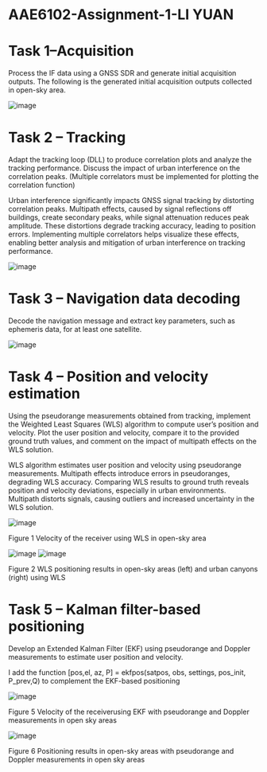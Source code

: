 # AAE6102-Assignment-1-LI YUAN

# Task 1–Acquisition
Process the IF data using a GNSS SDR and generate initial acquisition outputs. The following is the generated initial acquisition outputs collected in open-sky area.

![image](https://github.com/user-attachments/assets/c15b8fd7-aea4-4ca4-adc3-f647a64ab180)




# Task 2 – Tracking
Adapt the tracking loop (DLL) to produce correlation plots and analyze the tracking performance. Discuss the impact of urban interference on the correlation peaks. (Multiple correlators must be implemented for plotting the correlation function)

Urban interference significantly impacts GNSS signal tracking by distorting correlation peaks. Multipath effects, caused by signal reflections off buildings, create secondary peaks, while signal attenuation reduces peak amplitude. These distortions degrade tracking accuracy, leading to position errors. Implementing multiple correlators helps visualize these effects, enabling better analysis and mitigation of urban interference on tracking performance.

![image](https://github.com/user-attachments/assets/1eff82c9-84ce-4892-94b4-38f87c208cec)




# Task 3 – Navigation data decoding
Decode the navigation message and extract key parameters, such as ephemeris data, for at least one satellite.

![image](https://github.com/user-attachments/assets/4327f74b-7a14-4b3b-863b-678edf51abbb)






# Task 4 – Position and velocity estimation
Using the pseudorange measurements obtained from tracking, implement the Weighted Least Squares (WLS) algorithm to compute user’s position and velocity. Plot the user position and velocity, compare it to the provided ground truth values, and comment on the impact of multipath effects on the WLS solution.

WLS algorithm estimates user position and velocity using pseudorange measurements. Multipath effects introduce errors in pseudoranges, degrading WLS accuracy. Comparing WLS results to ground truth reveals position and velocity deviations, especially in urban environments. Multipath distorts signals, causing outliers and increased uncertainty in the WLS solution.


![image](https://github.com/user-attachments/assets/113a483f-bacc-41f4-beda-1d6e64157dbe)   


Figure 1 Velocity of the receiver using WLS in open-sky area


![image](https://github.com/user-attachments/assets/02d3a57b-538f-4788-882d-b8661df31591)  ![image](https://github.com/user-attachments/assets/856a655e-7283-4085-84a6-507af6482e82)



Figure 2 WLS positioning results in open-sky areas (left) and urban canyons (right) using WLS

# Task 5 – Kalman filter-based positioning
Develop an Extended Kalman Filter (EKF) using pseudorange and Doppler measurements to estimate user position and velocity.


I add the function [pos,el, az, P] = ekfpos(satpos, obs, settings, pos_init, P_prev,Q) to complement the EKF-based positioning

![image](https://github.com/user-attachments/assets/ded795b4-35cb-4183-9dbd-e06e691daf63)



Figure 5 Velocity of the receiverusing EKF with pseudorange and Doppler measurements in open sky areas

![image](https://github.com/user-attachments/assets/8ee22d15-fdeb-43fa-a9cb-15fae3ff2f2d)


Figure 6 Positioning results in open-sky areas with pseudorange and Doppler measurements in open sky areas

